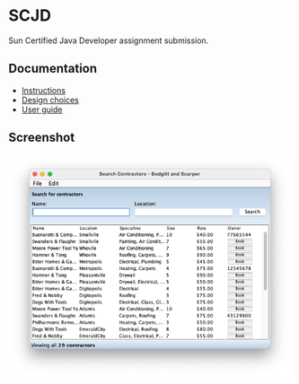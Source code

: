 # SCJD

Sun Certified Java Developer assignment submission.

## Documentation

* [Instructions](docs/instructions.html)
* [Design choices](docs/choices.txt)
* [User guide](docs/userguide.txt)

## Screenshot

![Screenshot](screenshot.png)
